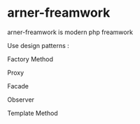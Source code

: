 # arner-freamwork
arner-freamwork is modern php freamwork

Use design patterns :

Factory Method

Proxy

Facade

Observer

Template Method

